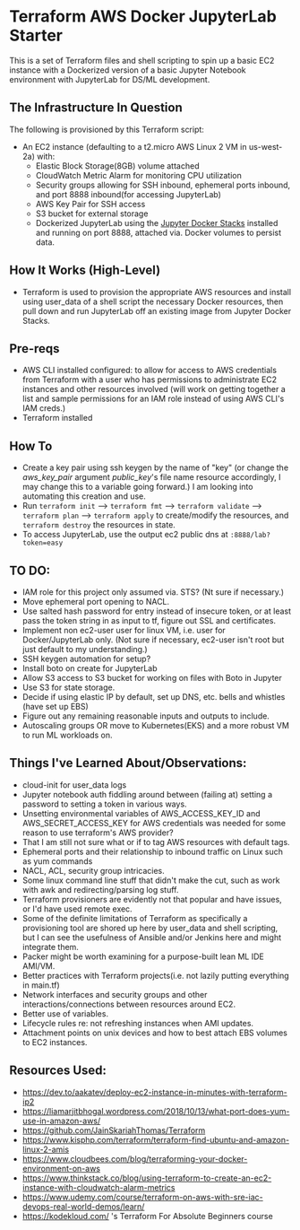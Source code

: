 # Terraform AWS Docker JupyterLab Starter

This is a set of Terraform files and shell scripting to spin up a basic EC2 instance with a Dockerized version of a basic Jupyter Notebook environment with JupyterLab for DS/ML development.

## The Infrastructure In Question
The following is provisioned by this Terraform script:
- An EC2 instance (defaulting to a t2.micro AWS Linux 2 VM in us-west-2a) with:
    - Elastic Block Storage(8GB) volume attached
    - CloudWatch Metric Alarm for monitoring CPU utilization
    - Security groups allowing for SSH inbound, ephemeral ports inbound, and port 8888 inbound(for accessing JupyterLab)
    - AWS Key Pair for SSH access
    - S3 bucket for external storage
    - Dockerized JupyterLab using the [Jupyter Docker Stacks](https://jupyter-docker-stacks.readthedocs.io/en/latest/index.html) installed and running on port 8888, attached via. Docker volumes to persist data. 

## How It Works (High-Level)
- Terraform is used to provision the appropriate AWS resources and install using user_data of a shell script the necessary Docker resources, then pull down and run JupyterLab off an existing image from Jupyter Docker Stacks. 

## Pre-reqs

- AWS CLI installed configured: to allow for access to AWS credentials from Terraform with a user who has permissions to administrate EC2 instances and other resources involved (will work on getting together a list and sample permissions for an IAM role instead of using AWS CLI's IAM creds.)
- Terraform installed

## How To 
- Create a key pair using ssh keygen by the name of "key" (or change the *aws_key_pair* argument *public_key*'s file name resource accordingly, I may change this to a variable going forward.) I am looking into automating this creation and use. 
- Run ``` terraform init ``` --> ``` terraform fmt ``` --> ``` terraform validate ``` --> ``` terraform plan ``` --> ``` terraform apply ```  to create/modify the resources, and ``` terraform destroy ``` the resources in state. 
- To access JupyterLab, use the output ec2 public dns at ``` :8888/lab?token=easy ```

## TO DO: 
- IAM role for this project only assumed via. STS? (Nt sure if necessary.)
- Move ephemeral port opening to NACL.
- Use salted hash password for entry instead of insecure token, or at least pass the token string in as input to tf, figure out SSL and certificates.
- Implement non ec2-user user for linux VM, i.e. user for Docker/JupyterLab only. (Not sure if necessary, ec2-user isn't root but just default to my understanding.)
- SSH keygen automation for setup?
- Install boto on create for JupyterLab
- Allow S3 access to S3 bucket for working on files with Boto in Jupyter
- Use S3 for state storage.
- Decide if using elastic IP by default, set up DNS, etc. bells and whistles (have set up EBS)
- Figure out any remaining reasonable inputs and outputs to include. 
- Autoscaling groups OR move to Kubernetes(EKS) and a more robust VM to run ML workloads on.

## Things I've Learned About/Observations:
- cloud-init for user_data logs
- Jupyter notebook auth fiddling around between (failing at) setting a password to setting a token in various ways.
- Unsetting environmental variables of AWS_ACCESS_KEY_ID and AWS_SECRET_ACCESS_KEY for AWS credentials was needed for some reason to use terraform's AWS provider?
- That I am still not sure what or if to tag AWS resources with default tags.
- Ephemeral ports and their relationship to inbound traffic on Linux such as yum commands
- NACL, ACL, security group intricacies.
- Some linux command line stuff that didn't make the cut, such as work with awk and redirecting/parsing log stuff. 
- Terraform provisioners are evidently not that popular and have issues, or I'd have used remote exec.
- Some of the definite limitations of Terraform as specifically a provisioning tool are shored up here by user_data and shell scripting, but I can see the usefulness of Ansible and/or Jenkins here and might integrate them. 
- Packer might be worth examining for a purpose-built lean ML IDE AMI/VM.
- Better practices with Terraform projects(i.e. not lazily putting everything in main.tf)
- Network interfaces and security groups and other interactions/connections between resources around EC2.
- Better use of variables.
- Lifecycle rules re: not refreshing instances when AMI updates.
- Attachment points on unix devices and how to best attach EBS volumes to EC2 instances.

## Resources Used:
- https://dev.to/aakatev/deploy-ec2-instance-in-minutes-with-terraform-ip2
- https://liamarjitbhogal.wordpress.com/2018/10/13/what-port-does-yum-use-in-amazon-aws/
- https://github.com/JainSkariahThomas/Terraform
- https://www.kisphp.com/terraform/terraform-find-ubuntu-and-amazon-linux-2-amis
- https://www.cloudbees.com/blog/terraforming-your-docker-environment-on-aws
- https://www.thinkstack.co/blog/using-terraform-to-create-an-ec2-instance-with-cloudwatch-alarm-metrics
- https://www.udemy.com/course/terraform-on-aws-with-sre-iac-devops-real-world-demos/learn/
- https://kodekloud.com/ 's Terraform For Absolute Beginners course
